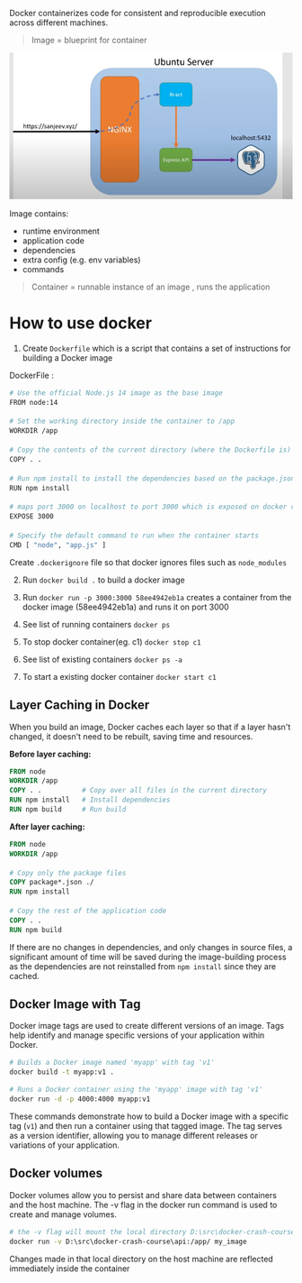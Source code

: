 Docker containerizes code for consistent and reproducible execution across different machines.

> Image = blueprint for container

![Image layers](image.png)

Image contains:

- runtime environment
- application code
- dependencies
- extra config (e.g. env variables)
- commands

> Container = runnable instance of an image , runs the application

# How to use docker

1. Create `Dockerfile` which is a script that contains a set of instructions for building a Docker image

DockerFile :

```bash
# Use the official Node.js 14 image as the base image
FROM node:14

# Set the working directory inside the container to /app
WORKDIR /app

# Copy the contents of the current directory (where the Dockerfile is) into /app in the container
COPY . .

# Run npm install to install the dependencies based on the package.json file
RUN npm install

# maps port 3000 on localhost to port 3000 which is exposed on docker container
EXPOSE 3000

# Specify the default command to run when the container starts
CMD [ "node", "app.js" ]
```

Create `.dockerignore` file so that docker ignores files such as `node_modules`

2. Run `docker build .` to build a docker image

3. Run `docker run -p 3000:3000 58ee4942eb1a` creates a container from the docker image (58ee4942eb1a) and runs it on port 3000

4. See list of running containers `docker ps`

5. To stop docker container(eg. c1) `docker stop c1`

6. See list of existing containers `docker ps -a`

7. To start a existing docker container `docker start c1`

## Layer Caching in Docker

When you build an image, Docker caches each layer so that if a layer hasn't changed, it doesn't need to be rebuilt, saving time and resources.

**Before layer caching:**

```Dockerfile
FROM node
WORKDIR /app
COPY . .          # Copy over all files in the current directory
RUN npm install   # Install dependencies
RUN npm build     # Run build
```

**After layer caching:**

```Dockerfile
FROM node
WORKDIR /app

# Copy only the package files
COPY package*.json ./
RUN npm install

# Copy the rest of the application code
COPY . .
RUN npm build
```

If there are no changes in dependencies, and only changes in source files, a significant amount of time will be saved during the image-building process as the dependencies are not reinstalled from `npm install` since they are cached.

## Docker Image with Tag

Docker image tags are used to create different versions of an image. Tags help identify and manage specific versions of your application within Docker.

```bash
# Builds a Docker image named 'myapp' with tag 'v1'
docker build -t myapp:v1 .
```

```bash
# Runs a Docker container using the 'myapp' image with tag 'v1'
docker run -d -p 4000:4000 myapp:v1
```

These commands demonstrate how to build a Docker image with a specific tag (`v1`) and then run a container using that tagged image. The tag serves as a version identifier, allowing you to manage different releases or variations of your application.

## Docker volumes

Docker volumes allow you to persist and share data between containers and the host machine. The -v flag in the docker run command is used to create and manage volumes.

```bash
# the -v flag will mount the local directory D:\src\docker-crash-course\api to the /app/ directory inside the container
docker run -v D:\src\docker-crash-course\api:/app/ my_image
```

Changes made in that local directory on the host machine are reflected immediately inside the container

